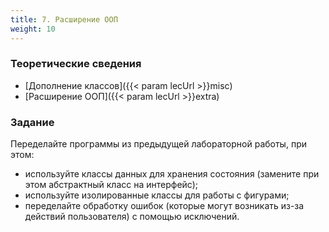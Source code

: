 ```yaml
---
title: 7. Расширение ООП
weight: 10
---
```


### Теоретические сведения

- [Дополнение классов]({{< param lecUrl >}}misc)
- [Расширение ООП]({{< param lecUrl >}}extra)

### Задание

Переделайте программы из предыдущей лабораторной работы, при этом:

- используйте классы данных для хранения состояния (замените при этом абстрактный класс на интерфейс);
- используйте изолированные классы для работы с фигурами;
- переделайте обработку ошибок (которые могут возникать из-за действий пользователя) с помощью исключений.